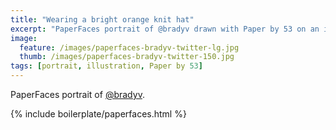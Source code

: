 ```yaml
---
title: "Wearing a bright orange knit hat"
excerpt: "PaperFaces portrait of @bradyv drawn with Paper by 53 on an iPad."
image: 
  feature: /images/paperfaces-bradyv-twitter-lg.jpg
  thumb: /images/paperfaces-bradyv-twitter-150.jpg
tags: [portrait, illustration, Paper by 53]
---
```


PaperFaces portrait of [@bradyv](http://twitter.com/bradyv).

{% include boilerplate/paperfaces.html %}